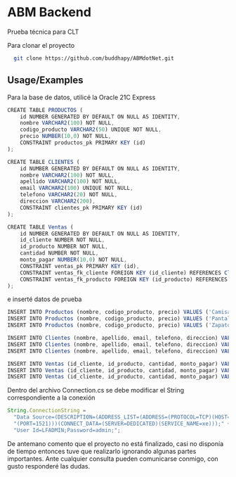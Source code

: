 # ABM Backend

Prueba técnica para CLT

Para clonar el proyecto

```bash
  git clone https://github.com/buddhapy/ABMdotNet.git
```

## Usage/Examples

Para la base de datos, utilicé la Oracle 21C Express

```javascript
CREATE TABLE PRODUCTOS (
    id NUMBER GENERATED BY DEFAULT ON NULL AS IDENTITY,
    nombre VARCHAR2(100) NOT NULL,
    codigo_producto VARCHAR2(50) UNIQUE NOT NULL,
    precio NUMBER(10,0) NOT NULL,
    CONSTRAINT productos_pk PRIMARY KEY (id)
);

CREATE TABLE CLIENTES (
    id NUMBER GENERATED BY DEFAULT ON NULL AS IDENTITY,
    nombre VARCHAR2(100) NOT NULL,
    apellido VARCHAR2(100) NOT NULL,
    email VARCHAR2(100) UNIQUE NOT NULL,
    telefono VARCHAR2(20) NOT NULL,
    direccion VARCHAR2(200),
    CONSTRAINT clientes_pk PRIMARY KEY (id)
);

CREATE TABLE Ventas (
    id NUMBER GENERATED BY DEFAULT ON NULL AS IDENTITY,
    id_cliente NUMBER NOT NULL,
    id_producto NUMBER NOT NULL,
    cantidad NUMBER NOT NULL,
    monto_pagar NUMBER(10,0) NOT NULL,
    CONSTRAINT ventas_pk PRIMARY KEY (id),
    CONSTRAINT ventas_fk_cliente FOREIGN KEY (id_cliente) REFERENCES Clientes(id),
    CONSTRAINT ventas_fk_producto FOREIGN KEY (id_producto) REFERENCES Productos(id)
);

```

e inserté datos de prueba

```javascript
INSERT INTO Productos (nombre, codigo_producto, precio) VALUES ('Camisa', 'CAM001', 29000);
INSERT INTO Productos (nombre, codigo_producto, precio) VALUES ('Pantalón', 'PAN002', 39000);
INSERT INTO Productos (nombre, codigo_producto, precio) VALUES ('Zapatos', 'ZAP003', 59000);

INSERT INTO Clientes (nombre, apellido, email, telefono, direccion) VALUES ('Juan', 'Medina', 'juan@example.com', '123-456-7890', 'Calle Principal 123');
INSERT INTO Clientes (nombre, apellido, email, telefono, direccion) VALUES ('María', 'Mendieta', 'maria@example.com', '0981123456', 'Avenida Central 456');
INSERT INTO Clientes (nombre, apellido, email, telefono, direccion) VALUES ('Carlos', 'Maidana', 'carlos@example.com', '0971232313', 'Plaza Mayor 789');

INSERT INTO Ventas (id_cliente, id_producto, cantidad, monto_pagar) VALUES (1, 1, 2, 58000);  -- Juan compra 2 camisas
INSERT INTO Ventas (id_cliente, id_producto, cantidad, monto_pagar) VALUES (2, 2, 1, 39000);  -- María compra 1 pantalón
INSERT INTO Ventas (id_cliente, id_producto, cantidad, monto_pagar) VALUES (3, 3, 1, 59000);  -- Carlos compra 1 par de zapatos
```

Dentro del archivo Connection.cs se debe modificar el String correspondiente a la conexión

```javascript
String.ConnectionString =
  "Data Source=(DESCRIPTION=(ADDRESS_LIST=(ADDRESS=(PROTOCOL=TCP)(HOST=localhost)" +
  "(PORT=1521)))(CONNECT_DATA=(SERVER=DEDICATED)(SERVICE_NAME=xe)));" +
  "User Id=LFADMIN;Password=admin;";
```

De antemano comento que el proyecto no está finalizado, casi no disponía de tiempo entonces tuve que realizarlo ignorando algunas partes importantes.
Ante cualquier consulta pueden comunicarse conmigo, con gusto responderé las dudas.
